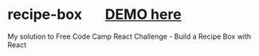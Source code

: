 # recipe-box &nbsp; &nbsp; &nbsp; [DEMO here](https://ziweidream.github.io/recipe-box/)
My solution to Free Code Camp React Challenge - Build a Recipe Box with React   
